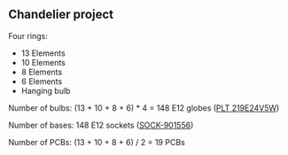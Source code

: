 ## Chandelier project

Four rings:
* 13 Elements
* 10 Elements
* 8 Elements
* 6 Elements
* Hanging bulb

Number of bulbs: (13 + 10 + 8 + 6) * 4 = 148 E12 globes ([PLT 219E24V5W](http://www.1000bulbs.com/product/61895/DEC-100150.html))

Number of bases: 148 E12 sockets ([SOCK-901556](http://www.1000bulbs.com/product/62223/SOCK-901556.html?ref=none))

Number of PCBs: (13 + 10 + 8 + 6) / 2 = 19 PCBs